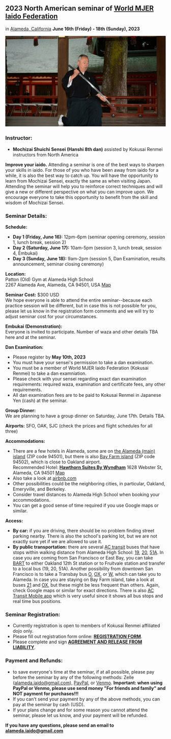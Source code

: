 ## 2023 North American seminar of [World MJER Iaido Federation](https://mjer-iaido.github.io/en/)
in [Alameda, California](https://en.wikipedia.org/wiki/Alameda,_California) **June 16th (Friday) - 18th (Sunday), 2023**

![Mochizai Sensei](/assets/images/336919724_576871594393144_550731999143539377_n.jpg)

### Instructor:    
- **Mochizai Shuichi Sensei (Hanshi 8th dan)** assisted by Kokusai Renmei instructors from North America  

**Improve your iaido.** Attending a seminar is one of the best ways to sharpen your skills in iaido. For those of you who have been away from iaido for a while, it is also the best way to catch up. You will have the opportunity to learn from Mochizai Sensei, exactly the same as when visiting Japan. Attending the seminar will help you to reinforce correct techniques and will give a new or different perspective on what you can improve upon. We encourage everyone to take this opportunity to benefit from the skill and wisdom of Mochizai Sensei.

### Seminar Details:
**Schedule:**    
- **Day 1 (Friday, June 16):** 12pm-6pm (seminar opening ceremony, session 1, lunch break, session 2)    
- **Day 2 (Saturday, June 17):** 10am-5pm (session 3, lunch break, session 4, Embukai)    
- **Day 3 (Sunday, June 18):** 9am-2pm (session 5, Dan Examination, results announcement, seminar closing ceremony)    

**Location:**    
Patton (Old) Gym at Alameda High School    
2267 Alameda Ave, Alameda, CA 94501, USA [Map](https://goo.gl/maps/UtrPW2up4xpmoCks8)

**Seminar Cost:** $300 USD    
We hope everyone is able to attend the entire seminar--because each practice session will be different, but in case this is not possible for you, please let us know in the registration form comments and we will try to adjust seminar cost for your circumstances.

**Embukai (Demonstration):**    
Everyone is invited to participate. Number of waza and other details TBA here and at the seminar.    

**Dan Examination:**    
- Please register by **May 10th, 2023**    
- You must have your sensei's permission to take a dan examination.    
- You must be a member of World MJER Iaido Federation (Kokusai Renmei) to take a dan examniation.    
- Please check with your sensei regarding exact dan examination requirements: required waza, examination and certificate fees, any other requirements.    
- All dan examination fees are to be paid to Kokusai Renmei in Japanese Yen (cash) at the seminar.

**Group Dinner:**    
We are planning to have a group dinner on Saturday, June 17th. Details TBA.

**Airports:** SFO, OAK, SJC (check the prices and flight schedules for all three)

**Accommodations:**    
- There are a few hotels in Alameda, some are on [the Alameda (main) island](https://en.wikipedia.org/wiki/Alameda_(island)) (ZIP code 94501), but there is also [Bay Farm island](https://en.wikipedia.org/wiki/Bay_Farm_Island,_Alameda,_California) (ZIP code 94502), which is close to Oakland airport.    
  Recommended Hotel: [**Hawthorn Suites By Wyndham**](https://www.oaklandhs.com/) 1628 Webster St, Alameda, CA 94501 [Map](https://goo.gl/maps/sGXRcMHjv4A5d2oa7)    
- Also take a look at [airbnb.com](https://www.airbnb.com/)
- Other possibilities could be the neighboring cities, in particular, Oakland, Emeryville, and Berkeley.    
- Consider travel distances to Alameda High School when booking your accommodations.    
- You can get a good sense of time required if you use Google maps or similar.    

**Access:**    
- **By car:** if you are driving, there should be no problem finding street parking nearby. There is also the school's parking lot, but we are not exactly sure yet if we are allowed to use it.
- **By public transportation:** there are several [AC transit](https://www.actransit.org/) buses that have stops within walking distance from Alameda High School: [19](https://www.actransit.org/bus-lines-schedules/19), [20](https://www.actransit.org/bus-lines-schedules/20), [51A](https://www.actransit.org/bus-lines-schedules/51A). In case you are coming from San Francisco or East Bay, you can take [BART](https://www.bart.gov/) to either Oakland 12th St station or to Fruitvale station and transfer to a local bus (19, 20, 51A). Another possibility from downtown San Francisco is to take a Transbay bus [O](https://www.actransit.org/bus-lines-schedules/O), [OX](https://www.actransit.org/bus-lines-schedules/OX), or [W](https://www.actransit.org/bus-lines-schedules/W), which can take you to Alameda. In case you are staying on Bay Farm island, take a look at buses [21](https://www.actransit.org/bus-lines-schedules/21) and [OX](https://www.actransit.org/bus-lines-schedules/OX), but these might be less frequent than others. Again, check Google maps or similar for exact directions. There is also [AC Transit Mobile app](https://www.actransit.org/app) which is very useful since it shows all bus stops and real time bus positions.

### Seminar Registration:
- Currently registration is open to members of Kokusai Renmei affiliated dojo only.
- Please fill out registration form online: [**REGISTRATION FORM**](https://forms.gle/aQEL4MHb9jvr4BUP7).   
- Please complete and sign [**AGREEMENT AND RELEASE FROM LIABILITY**](https://genwakan.github.io/Seminar_Liability_2023.pdf).    

### Payment and Refunds:
- to save everyone's time at the seminar, if at all possible, please pay before the seminar by any of the following methods: Zelle (alameda.iaido@gmail.com), [PayPal](https://paypal.me/mikhailfaiguenblat), or [Venmo](https://account.venmo.com/u/Alameda-Iaido). **Important: when using PayPal or Venmo, please use send money "For friends and family" and NOT payment for purchases!!!**    
- If you can't send your payment by any of the above methods, you can pay at the seminar by cash (USD).
- If your plans change and for some reason you cannot attend the seminar, please let us know, and your payment will be refunded.

**If you have any questions, please send an email to [alameda.iaido@gmail.com](mailto:alameda.iaido@gmail.com)**
